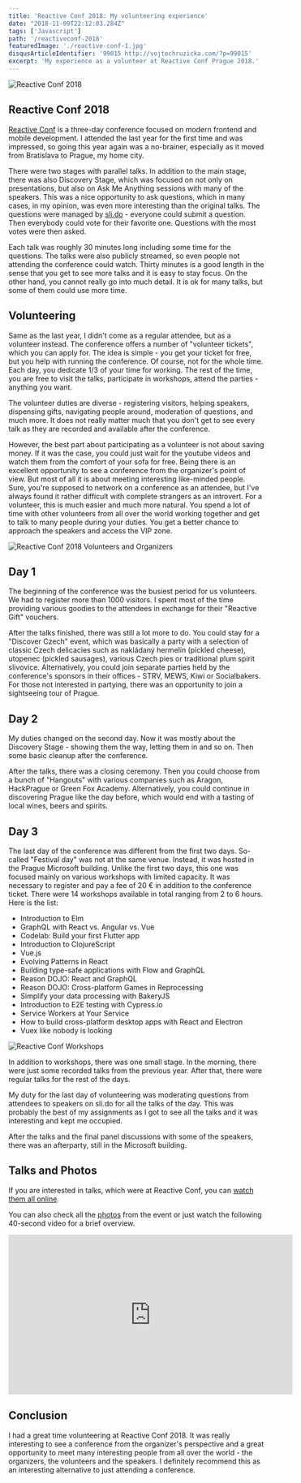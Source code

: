 ```yaml
---
title: 'Reactive Conf 2018: My volunteering experience'
date: "2018-11-09T22:12:03.284Z"
tags: ['Javascript']
path: '/reactiveconf-2018'
featuredImage: './reactive-conf-1.jpg'
disqusArticleIdentifier: '99015 http://vojtechruzicka.com/?p=99015'
excerpt: 'My experience as a volunteer at Reactive Conf Prague 2018.'
---
```


![Reactive Conf 2018](./reactive-conf-1.jpg)

## Reactive Conf 2018
[Reactive Conf](https://reactiveconf.com/) is a three-day conference focused on modern frontend and mobile development. I attended the last year for the first time and was impressed, so going this year again was a no-brainer, especially as it moved from Bratislava to Prague, my home city.

There were two stages with parallel talks. In addition to the main stage, there was also Discovery Stage, which was focused on not only on presentations, but also on Ask Me Anything sessions with many of the speakers. This was a nice opportunity to ask questions, which in many cases, in my opinion, was even more interesting than the original talks. The questions were managed by [sli.do](https://www.sli.do/) - everyone could submit a question. Then everybody could vote for their favorite one. Questions with the most votes were then asked.

Each talk was roughly 30 minutes long including some time for the questions. The talks were also publicly streamed, so even people not attending the conference could watch. Thirty minutes is a good length in the sense that you get to see more talks and it is easy to stay focus. On the other hand, you cannot really go into much detail. It is ok for many talks, but some of them could use more time.

## Volunteering

Same as the last year, I didn't come as a regular attendee, but as a volunteer instead. The conference offers a number of "volunteer tickets", which you can apply for. The idea is simple - you get your ticket for free, but you help with running the conference. Of course, not for the whole time. Each day, you dedicate 1/3 of your time for working. The rest of the time, you are free to visit the talks, participate in workshops, attend the parties - anything you want.

The volunteer duties are diverse - registering visitors, helping speakers, dispensing gifts, navigating people around, moderation of questions, and much more. It does not really matter much that you don't get to see every talk as they are recorded and available after the conference.

However, the best part about participating as a volunteer is not about saving money. If it was the case, you could just wait for the youtube videos and watch them from the comfort of your sofa for free. Being there is an excellent opportunity to see a conference from the organizer's point of view. But most of all it is about meeting interesting like-minded people. Sure, you're supposed to network on a conference as an attendee, but I've always found it rather difficult with complete strangers as an introvert. For a volunteer, this is much easier and much more natural. You spend a lot of time with other volunteers from all over the world working together and get to talk to many people during your duties. You get a better chance to approach the speakers and access the VIP zone.

![Reactive Conf 2018 Volunteers and Organizers](./reactive-conf-2.jpg)

## Day 1
The beginning of the conference was the busiest period for us volunteers. We had to register more than 1000 visitors. I spent most of the time providing various goodies to the attendees in exchange for their "Reactive Gift" vouchers.

After the talks finished, there was still a lot more to do. You could stay for a "Discover Czech" event, which was basically a party with a selection of classic Czech delicacies such as nakládaný hermelín (pickled cheese), utopenec (pickled sausages), various Czech pies or traditional plum spirit slivovice. Alternatively, you could join separate parties held by the conference's sponsors in their offices - STRV, MEWS, Kiwi or Socialbakers. For those not interested in partying, there was an opportunity to join a sightseeing tour of Prague.


## Day 2
My duties changed on the second day. Now it was mostly about the Discovery Stage - showing them the way, letting them in and so on. Then some basic cleanup after the conference.

After the talks, there was a closing ceremony. Then you could choose from a bunch of "Hangouts" with various companies such as Aragon, HackPrague or Green Fox Academy. Alternatively, you could continue in discovering Prague like the day before, which would end with a tasting of local wines, beers and spirits.

## Day 3
The last day of the conference was different from the first two days. So-called "Festival day" was not at the same venue. Instead, it was hosted in the Prague Microsoft building. Unlike the first two days, this one was focused mainly on various workshops with limited capacity. It was necessary to register and pay a fee of 20 € in addition to the conference ticket. There were 14 workshops available in total ranging from 2 to 6 hours. Here is the list:

- Introduction to Elm
- GraphQL with React vs. Angular vs. Vue
- Codelab: Build your first Flutter app
- Introduction to ClojureScript
- Vue.js
- Evolving Patterns in React
- Building type-safe applications with Flow and GraphQL
- Reason DOJO: React and GraphQL
- Reason DOJO: Cross-platform Games in Reprocessing
- Simplify your data processing with BakeryJS
- Introduction to E2E testing with Cypress.io
- Service Workers at Your Service
- How to build cross-platform desktop apps with React and Electron
- Vuex like nobody is looking

![Reactive Conf Workshops](./reactive-conf-3.jpg)

In addition to workshops, there was one small stage. In the morning, there were just some recorded talks from the previous year. After that, there were regular talks for the rest of the days.

My duty for the last day of volunteering was moderating questions from attendees to speakers on sli.do for all the talks of the day. This was probably the best of my assignments as I got to see all the talks and it was interesting and kept me occupied.

After the talks and the final panel discussions with some of the speakers, there was an afterparty, still in the Microsoft building.

## Talks and Photos
If you are interested in talks, which were at Reactive Conf, you can [watch them all online](https://www.youtube.com/playlist?list=PLa2ZZ09WYepPQAIo1h98LaPkQUYwaSbWO&mc_cid=09db7b9adc&mc_eid=6613f6258f).

You can also check all the [photos](https://photos.google.com/share/AF1QipPMSR7JQ_w4QR-QuubLp5hAxjATZibHpRHwFRQLRjcP3WGef3k0qr7e9f3doDAz8A?key=TEkzSUw2aDBXQ284bXFWd0ZVemNRTTAtaktiSS1R) from the event or just watch the following 40-second video for a brief overview.

<iframe width="560" height="315" src="https://www.youtube.com/embed/h6Z76xJP2h4" frameborder="0" allow="accelerometer; autoplay; encrypted-media; gyroscope; picture-in-picture" allowfullscreen></iframe>

## Conclusion
I had a great time volunteering at Reactive Conf 2018. It was really interesting to see a conference from the organizer's perspective and a great opportunity to meet many interesting people from all over the world - the organizers, the volunteers and the speakers. I definitely recommend this as an interesting alternative to just attending a conference. 